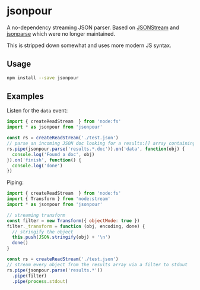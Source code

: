 # jsonpour

A no-dependency streaming JSON parser. Based on [JSONStream](https://www.npmjs.com/package/JSONStream) and [jsonparse](http://npmjs.com/package/jsonparse) which were no longer maintained.

This is stripped down somewhat and uses more modern JS syntax.

## Usage

```sh
npm install --save jsonpour
```

## Examples


Listen for the `data` event:

```js
import { createReadStream  } from 'node:fs'
import * as jsonpour from 'jsonpour'

const rs = createReadStream('./test.json')
// parse an incoming JSON doc looking for a results:[] array containing a 'doc' sub-object
rs.pipe(jsonpour.parse('results.*.doc')).on('data', function(obj) {
  console.log('Found a doc', obj)
}).on('finish', function() {
  console.log('done')
})
```

Piping:

```js
import { createReadStream  } from 'node:fs'
import { Transform } from 'node:stream'
import * as jsonpour from 'jsonpour'

// streaming transform
const filter = new Transform({ objectMode: true })
filter._transform = function (obj, encoding, done) {
  // stringify the object
  this.push(JSON.stringify(obj) + '\n')
  done()
}

const rs = createReadStream('./test.json')
// stream every object from the results array via a filter to stdout
rs.pipe(jsonpour.parse('results.*'))
  .pipe(filter)
  .pipe(process.stdout)
```
